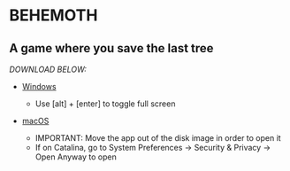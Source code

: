 # BEHEMOTH

## A game where you save the last tree


*DOWNLOAD BELOW:*

* [Windows](builds/BEHEMOTH.zip)
  * Use [alt] + [enter] to toggle full screen

* [macOS](builds/BEHEMOTH.dmg)
  * IMPORTANT: Move the app out of the disk image in order to open it
  * If on Catalina, go to System Preferences -> Security & Privacy -> Open Anyway to open

